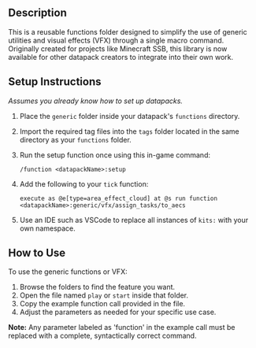 ## Description
This is a reusable functions folder designed to simplify the use of generic utilities and visual effects (VFX) through a single macro command. Originally created for projects like Minecraft SSB, this library is now available for other datapack creators to integrate into their own work.

## Setup Instructions
*Assumes you already know how to set up datapacks.*

1. Place the `generic` folder inside your datapack's `functions` directory.

2. Import the required tag files into the `tags` folder located in the same directory as your `functions` folder.

3. Run the setup function once using this in-game command:
   ```mcfunction
   /function <datapackName>:setup

4. Add the following to your `tick` function:
   ```mcfunction
   execute as @e[type=area_effect_cloud] at @s run function <datapackName>:generic/vfx/assign_tasks/to_aecs

5. Use an IDE such as VSCode to replace all instances of `kits:` with your own namespace.

## How to Use
To use the generic functions or VFX:
1. Browse the folders to find the feature you want.
2. Open the file named `play` or `start` inside that folder.
3. Copy the example function call provided in the file.
4. Adjust the parameters as needed for your specific use case.

**Note:** Any parameter labeled as 'function' in the example call must be replaced with a complete, syntactically correct command.